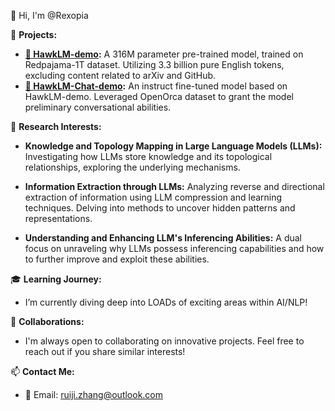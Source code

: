 👋 Hi, I'm @Rexopia

🚀 **Projects:**
- **[🤗 HawkLM-demo](https://huggingface.co/Rexopia/HawkLM-demo):** A 316M parameter pre-trained model, trained on Redpajama-1T dataset. Utilizing 3.3 billion pure English tokens, excluding content related to arXiv and GitHub.
- **[🤗 HawkLM-Chat-demo](https://huggingface.co/Rexopia/HawkLM-Chat-demo):** An instruct fine-tuned model based on HawkLM-demo. Leveraged OpenOrca dataset to grant the model preliminary conversational abilities.

🧠 **Research Interests:**

- **Knowledge and Topology Mapping in Large Language Models (LLMs):**
  Investigating how LLMs store knowledge and its topological relationships, exploring the underlying mechanisms.

- **Information Extraction through LLMs:**
  Analyzing reverse and directional extraction of information using LLM compression and learning techniques. Delving into methods to uncover hidden patterns and representations.

- **Understanding and Enhancing LLM's Inferencing Abilities:**
  A dual focus on unraveling why LLMs possess inferencing capabilities and how to further improve and exploit these abilities.

🎓 **Learning Journey:**
- I’m currently diving deep into LOADs of exciting areas within AI/NLP!

🤝 **Collaborations:**
- I'm always open to collaborating on innovative projects. Feel free to reach out if you share similar interests!

📫 **Contact Me:**
- 📧 Email: [ruiji.zhang@outlook.com](mailto:ruiji.zhang@outlook.com)
